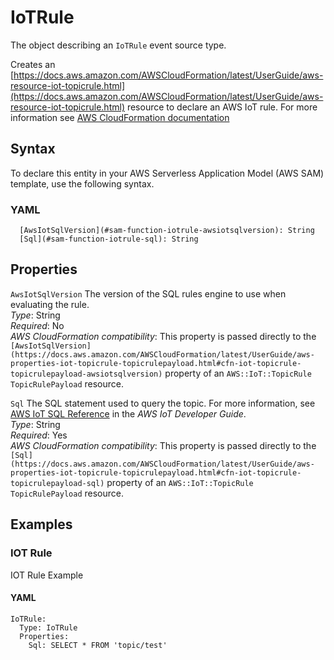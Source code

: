 # IoTRule<a name="sam-property-function-iotrule"></a>

The object describing an `IoTRule` event source type\.

Creates an [https://docs.aws.amazon.com/AWSCloudFormation/latest/UserGuide/aws-resource-iot-topicrule.html](https://docs.aws.amazon.com/AWSCloudFormation/latest/UserGuide/aws-resource-iot-topicrule.html) resource to declare an AWS IoT rule\. For more information see [AWS CloudFormation documentation](https://docs.aws.amazon.com/AWSCloudFormation/latest/UserGuide/aws-resource-iot-topicrule.html)

## Syntax<a name="sam-property-function-iotrule-syntax"></a>

To declare this entity in your AWS Serverless Application Model \(AWS SAM\) template, use the following syntax\.

### YAML<a name="sam-property-function-iotrule-syntax.yaml"></a>

```
  [AwsIotSqlVersion](#sam-function-iotrule-awsiotsqlversion): String
  [Sql](#sam-function-iotrule-sql): String
```

## Properties<a name="sam-property-function-iotrule-properties"></a>

 `AwsIotSqlVersion`   <a name="sam-function-iotrule-awsiotsqlversion"></a>
The version of the SQL rules engine to use when evaluating the rule\.  
*Type*: String  
*Required*: No  
*AWS CloudFormation compatibility*: This property is passed directly to the `[AwsIotSqlVersion](https://docs.aws.amazon.com/AWSCloudFormation/latest/UserGuide/aws-properties-iot-topicrule-topicrulepayload.html#cfn-iot-topicrule-topicrulepayload-awsiotsqlversion)` property of an `AWS::IoT::TopicRule TopicRulePayload` resource\.

 `Sql`   <a name="sam-function-iotrule-sql"></a>
The SQL statement used to query the topic\. For more information, see [AWS IoT SQL Reference](https://docs.aws.amazon.com/iot/latest/developerguide/iot-rules.html#aws-iot-sql-reference) in the *AWS IoT Developer Guide*\.  
*Type*: String  
*Required*: Yes  
*AWS CloudFormation compatibility*: This property is passed directly to the `[Sql](https://docs.aws.amazon.com/AWSCloudFormation/latest/UserGuide/aws-properties-iot-topicrule-topicrulepayload.html#cfn-iot-topicrule-topicrulepayload-sql)` property of an `AWS::IoT::TopicRule TopicRulePayload` resource\.

## Examples<a name="sam-property-function-iotrule--examples"></a>

### IOT Rule<a name="sam-property-function-iotrule--examples--iot-rule"></a>

IOT Rule Example

#### YAML<a name="sam-property-function-iotrule--examples--iot-rule--yaml"></a>

```
IoTRule:
  Type: IoTRule
  Properties:
    Sql: SELECT * FROM 'topic/test'
```